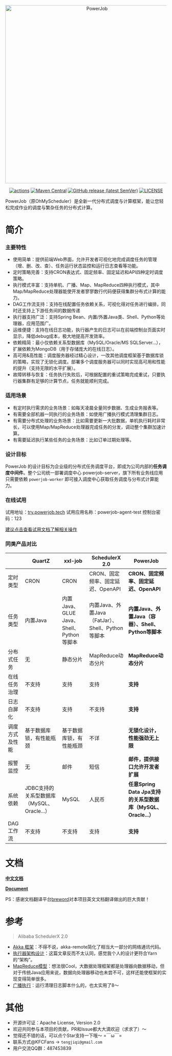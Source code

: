 <p align="center">
<img src="https://raw.githubusercontent.com/KFCFans/PowerJob/master/others/images/logo.png" alt="PowerJob" title="PowerJob" width="557"/>
</p>

<p align="center">
<a href="https://github.com/KFCFans/PowerJob/actions"><img src="https://github.com/KFCFans/PowerJob/workflows/Java%20CI%20with%20Maven/badge.svg?branch=master" alt="actions"></a>
<a href="https://search.maven.org/search?q=com.github.kfcfans"><img alt="Maven Central" src="https://img.shields.io/maven-central/v/com.github.kfcfans/powerjob-worker"></a>
<a href="https://github.com/KFCFans/PowerJob/releases"><img alt="GitHub release (latest SemVer)" src="https://img.shields.io/github/v/release/kfcfans/powerjob?color=%23E59866"></a>
<a href="https://github.com/KFCFans/PowerJob/blob/master/LICENSE"><img src="https://img.shields.io/github/license/KFCFans/PowerJob" alt="LICENSE"></a>
</p>

PowerJob（原OhMyScheduler）是全新一代分布式调度与计算框架，能让您轻松完成作业的调度与繁杂任务的分布式计算。
# 简介
### 主要特性
* 使用简单：提供前端Web界面，允许开发者可视化地完成调度任务的管理（增、删、改、查）、任务运行状态监控和运行日志查看等功能。
* 定时策略完善：支持CRON表达式、固定频率、固定延迟和API四种定时调度策略。
* 执行模式丰富：支持单机、广播、Map、MapReduce四种执行模式，其中Map/MapReduce处理器能使开发者寥寥数行代码便获得集群分布式计算的能力。
* DAG工作流支持：支持在线配置任务依赖关系，可视化得对任务进行编排，同时还支持上下游任务间的数据传递
* 执行器支持广泛：支持Spring Bean、内置/外置Java类、Shell、Python等处理器，应用范围广。
* 运维便捷：支持在线日志功能，执行器产生的日志可以在前端控制台页面实时显示，降低debug成本，极大地提高开发效率。
* 依赖精简：最小仅依赖关系型数据库（MySQL/Oracle/MS SQLServer...），扩展依赖为MongoDB（用于存储庞大的在线日志）。
* 高可用&高性能：调度服务器经过精心设计，一改其他调度框架基于数据库锁的策略，实现了无锁化调度。部署多个调度服务器可以同时实现高可用和性能的提升（支持无限的水平扩展）。
* 故障转移与恢复：任务执行失败后，可根据配置的重试策略完成重试，只要执行器集群有足够的计算节点，任务就能顺利完成。

### 适用场景
* 有定时执行需求的业务场景：如每天凌晨全量同步数据、生成业务报表等。
* 有需要全部机器一同执行的业务场景：如使用广播执行模式清理集群日志。
* 有需要分布式处理的业务场景：比如需要更新一大批数据，单机执行耗时非常长，可以使用Map/MapReduce处理器完成任务的分发，调动整个集群加速计算。
* 有需要延迟执行某些任务的业务场景：比如订单过期处理等。

### 设计目标
PowerJob 的设计目标为企业级的分布式任务调度平台，即成为公司内部的**任务调度中间件**。整个公司统一部署调度中心 powerjob-server，旗下所有业务线应用只需要依赖 `powerjob-worker` 即可接入调度中心获取任务调度与分布式计算能力。

### 在线试用
试用地址：[try.powerjob.tech](http://try.powerjob.tech/)
试用应用名称：powerjob-agent-test
控制台密码：123

[建议点击查看试用文档了解相关操作](https://www.yuque.com/powerjob/guidence/hnbskn)

### 同类产品对比
|                | QuartZ                   | xxl-job                                  | SchedulerX 2.0                                    | PowerJob                                                |
| -------------- | ------------------------ | ---------------------------------------- | ------------------------------------------------- | ------------------------------------------------------------ |
| 定时类型       | CRON                     | CRON                                     | CRON、固定频率、固定延迟、OpenAPI                 | **CRON、固定频率、固定延迟、OpenAPI**                        |
| 任务类型       | 内置Java                 | 内置Java、GLUE Java、Shell、Python等脚本 | 内置Java、外置Java（FatJar）、Shell、Python等脚本 | **内置Java、外置Java（容器）、Shell、Python等脚本**          |
| 分布式任务     | 无                       | 静态分片                                 | MapReduce动态分片                                 | **MapReduce动态分片**                                        |
| 在线任务治理   | 不支持                   | 支持                                     | 支持                                              | **支持**                                                     |
| 日志白屏化     | 不支持                   | 支持                                     | 不支持                                            | **支持**                                                     |
| 调度方式及性能 | 基于数据库锁，有性能瓶颈 | 基于数据库锁，有性能瓶颈                 | 不详                                              | **无锁化设计，性能强劲无上限**                               |
| 报警监控       | 无                       | 邮件                                     | 短信                                              | **邮件，提供接口允许开发者扩展**                             |
| 系统依赖       | JDBC支持的关系型数据库（MySQL、Oracle...）                    | MySQL                                    | 人民币        | **任意Spring Data Jpa支持的关系型数据库（MySQL、Oracle...）** |
| DAG工作流      | 不支持                   | 不支持                                   | 支持                                              | **支持**                                   |


# 文档
**[中文文档](https://www.yuque.com/powerjob/guidence/ztn4i5)**

**[Document](https://www.yuque.com/powerjob/en/xrdoqw)**

PS：感谢文档翻译平台[breword](https://www.breword.com/)对本项目英文文档翻译做出的巨大贡献！

# 参考
>Alibaba SchedulerX 2.0

* [Akka 框架](https://yq.aliyun.com/articles/709946?spm=a2c4e.11153959.teamhomeleft.67.6a0560c9bZEnZq)：不得不说，akka-remote简化了相当大一部分的网络通讯代码。
* [执行器架构设计](https://yq.aliyun.com/articles/704121?spm=a2c4e.11153959.teamhomeleft.97.371960c9qhB1mB)：这篇文章反而不太认同，感觉我个人的设计更符合Yarn的“架构”。
* [MapReduce模型](https://yq.aliyun.com/articles/706820?spm=a2c4e.11153959.teamhomeleft.83.6a0560c9bZEnZq)：想法很Cool，大数据处理框架都是处理器向数据移动，但对于传统Java应用来说，数据向处理器移动也未尝不可，这样还能使框架的实现变得简单很多。
* [广播执行](https://yq.aliyun.com/articles/716203?spm=a2c4e.11153959.teamhomeleft.40.371960c9qhB1mB)：运行清理日志脚本什么的，也太实用了8～

# 其他
* 开源许可证：Apache License, Version 2.0
* 欢迎共同参与本项目的贡献，PR和Issue都大大滴欢迎（求求了）～
* 觉得还不错的话，可以点个Star支持一下哦～ =￣ω￣=
* 联系方式@KFCFans -> `tengjiqi@gmail.com`
* 用户交流QQ群：487453839